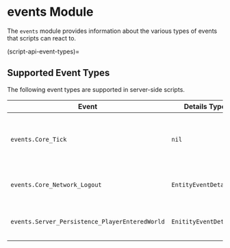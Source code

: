 # events Module

The `events` module provides information about the various types of events
that scripts can react to.

(script-api-event-types)=
## Supported Event Types

The following event types are supported in server-side scripts.

|Event|Details Type|Purpose|
|----------------------------------------------|---------------------|----------------------------------------|
|`events.Core_Tick`                            |`nil`                |Sent at the beginning of each game tick.|
|`events.Core_Network_Logout`                  |`EntityEventDetails` |Sent when a player logs out.            |
|`events.Server_Persistence_PlayerEnteredWorld`|`EnitityEventDetails`|Sent when a player logs in.             |
